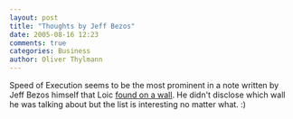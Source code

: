 ```yaml
---
layout: post
title: "Thoughts by Jeff Bezos"
date: 2005-08-16 12:23
comments: true
categories: Business
author: Oliver Thylmann
---
```



Speed of Execution seems to be the most prominent in a note written by Jeff Bezos himself that Loic [found on a wall](http://www.loiclemeur.com/english/2005/07/on_jeff_bezos_m.html). He didn't disclose which wall he was talking about but the list is interesting no matter what. :)


